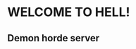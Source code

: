 <!DOCTYPE html>
<html lang="en">
<head>
    <meta http-equiv="Content-Type" content="text/html; charset=utf-8"/>
</head>
<body>
	<div>
		<h1>WELCOME TO HELL!</h1>
		<h2>Demon horde server</h2>
	</div>
</body>
</html>
